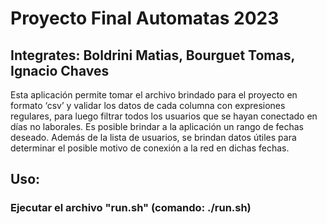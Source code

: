 # Proyecto Final Automatas 2023
## Integrates: Boldrini Matias, Bourguet Tomas, Ignacio Chaves
Esta aplicación permite tomar el archivo brindado para el proyecto en formato ‘csv’ y validar los datos de cada columna con expresiones regulares, para luego filtrar todos los usuarios que se hayan conectado en días no laborales. Es posible brindar a la aplicación un rango de fechas deseado. Además de la lista de usuarios, se brindan datos útiles para determinar el posible motivo de conexión a la red en dichas fechas.

## Uso:
### Ejecutar el archivo "run.sh" (comando: ./run.sh) 